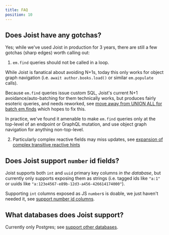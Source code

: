 ```yaml
---
title: FAQ
position: 10
---
```


## Does Joist have any gotchas?

Yes; while we've used Joist in production for 3 years, there are still a few gotchas (sharp edges) worth calling out:

1. `em.find` queries should not be called in a loop.

  While Joist is fanatical about avoiding N+1s, today this only works for object graph navigation (i.e. `await author.books.load()` or similar `em.populate` calls).
  
  Because `em.find` queries issue custom SQL, Joist's current N+1 avoidance/auto-batching for them technically works, but produces fairly esoteric queries, and needs reworked, see [move away from UNION ALL for batch em.finds](https://github.com/stephenh/joist-ts/issues/441) which hopes to fix this.

  In practice, we've found it amenable to make `em.find` queries only at the top-level of an endpoint or GraphQL mutation, and use object graph navigation for anything non-top-level.

2. Particularly complex reactive fields may miss updates, see [expansion of complex transitive reactive hints](https://github.com/stephenh/joist-ts/issues/626)

## Does Joist support `number` id fields?

Joist supports both `int` and `uuid` primary key columns _in the database_, but currently only supports exposing them as strings (i.e. tagged ids like `"a:1"` or uuids like `"a:123e4567-e89b-12d3-a456-426614174000"`).

Supporting `int` columns exposed as JS `number`s is doable, we just haven't needed it, see [support number id columns](https://github.com/stephenh/joist-ts/issues/368).

## What databases does Joist support?

Currently only Postgres; see [support other databases](https://github.com/stephenh/joist-ts/issues/636).

